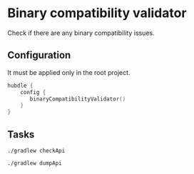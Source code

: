 # Binary compatibility validator

Check if there are any binary compatibility issues.

## Configuration

It must be applied only in the root project.

```kotlin
hubdle {
    config {
       binaryCompatibilityValidator() 
    }
}
```

## Tasks

```shell
./gradlew checkApi
```

```shell
./gradlew dumpApi
```
